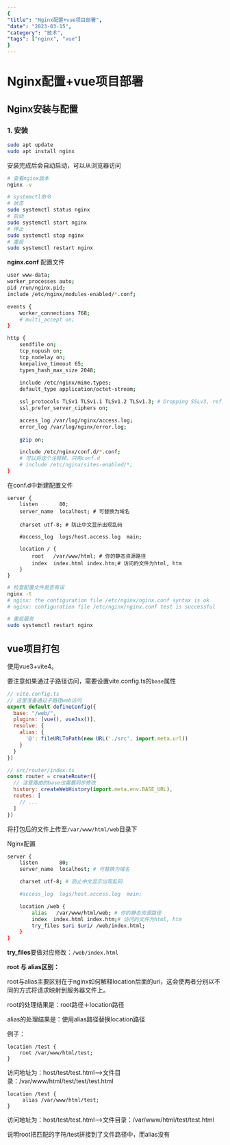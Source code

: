 ```yaml
---
{
"title": "Nginx配置+vue项目部署",
"date": "2023-03-15",
"category": "技术",
"tags": ["nginx", "vue"]
}
---
```

# Nginx配置+vue项目部署

## Nginx安装与配置

### 1. 安装

```bash
sudo apt update
sudo apt install nginx
```

安装完成后会自动启动，可以从浏览器访问

```bash
# 查看nginx版本
nginx -v
```

```bash
# systemctl命令
# 状态
sudo systemctl status nginx
# 启动
sudo systemctl start nginx
# 停止
sudo systemctl stop nginx
# 重启
sudo systemctl restart nginx
```



**nginx.conf** 配置文件

```bash
user www-data;
worker_processes auto;
pid /run/nginx.pid;
include /etc/nginx/modules-enabled/*.conf;

events {
	worker_connections 768;
	# multi_accept on;
}

http {
	sendfile on;
	tcp_nopush on;
	tcp_nodelay on;
	keepalive_timeout 65;
	types_hash_max_size 2048;
	
	include /etc/nginx/mime.types;
	default_type application/octet-stream;

	ssl_protocols TLSv1 TLSv1.1 TLSv1.2 TLSv1.3; # Dropping SSLv3, ref: POODLE
	ssl_prefer_server_ciphers on;

	access_log /var/log/nginx/access.log;
	error_log /var/log/nginx/error.log;
	
	gzip on;

	include /etc/nginx/conf.d/*.conf;
	# 可以将这个注释掉，只用conf.d
    # include /etc/nginx/sites-enabled/*;
}
```



在conf.d中新建配置文件

```ba	
server {
    listen       80;
    server_name  localhost; # 可替换为域名

    charset utf-8; # 防止中文显示出现乱码

    #access_log  logs/host.access.log  main;

    location / {
        root   /var/www/html; # 你的静态资源路径
        index  index.html index.htm;# 访问的文件为html, htm
    }
}
```



```bash
# 检查配置文件是否有误
nginx -t
# nginx: the configuration file /etc/nginx/nginx.conf syntax is ok
# nginx: configuration file /etc/nginx/nginx.conf test is successful

# 重启服务
sudo systemctl restart nginx
```


## vue项目打包

使用vue3+vite4。

要注意如果通过子路径访问，需要设置vite.config.ts的`base`属性

```js
// vite.config.ts
// 这里准备通过子路径web访问
export default defineConfig({
  base: "/web/",
  plugins: [vue(), vueJsx()],
  resolve: {
    alias: {
      '@': fileURLToPath(new URL('./src', import.meta.url))
    }
  }
})
```

```js
// src/router/index.ts
const router = createRouter({
  // 注意路由的base也需要同步修改
  history: createWebHistory(import.meta.env.BASE_URL),
  routes: [
    // ...
  ]
})
```


将打包后的文件上传至`/var/www/html/web`目录下

Nginx配置

```bash
server {
    listen       80;
    server_name  localhost; # 可替换为域名

    charset utf-8; # 防止中文显示出现乱码

    #access_log  logs/host.access.log  main;

    location /web {
        alias   /var/www/html/web; # 你的静态资源路径
        index  index.html index.htm;# 访问的文件为html, htm
        try_files $uri $uri/ /web/index.html;
    }
}
```

**try_files**要做对应修改：`/web/index.html`



**root 与 alias区别：**

root与alias主要区别在于nginx如何解释location后面的uri，这会使两者分别以不同的方式将请求映射到服务器文件上。

root的处理结果是：root路径＋location路径

alias的处理结果是：使用alias路径替换location路径

例子：

```text
location /test {
    root /var/www/html/test;
}
```

访问地址为：host/test/test.html-->文件目录：/var/www/html/test/test/test.html

```text
location /test {
     alias /var/www/html/test;
}
```



访问地址为：host/test/test.html-->文件目录：/var/www/html/test/test.html

说明root把匹配的字符/test拼接到了文件路径中，而alias没有
